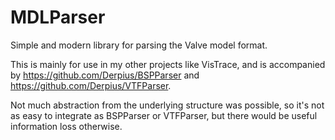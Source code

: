 # MDLParser

Simple and modern library for parsing the Valve model format.  

This is mainly for use in my other projects like VisTrace, and is accompanied by https://github.com/Derpius/BSPParser and https://github.com/Derpius/VTFParser.

Not much abstraction from the underlying structure was possible, so it's not as easy to integrate as BSPParser or VTFParser, but there would be useful information loss otherwise.
